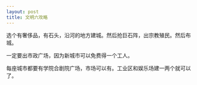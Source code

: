 ```yaml
---
layout: post
title: 文明六攻略
---
```


选个有奢侈品，有石头，沿河的地方建城。然后抢巨石阵，出宗教殖民。然后布城。

一定要出市政广场，因为新城市可以免费得一个工人。

每座城市都要有学院合剧院广场，市场可以有。工业区和娱乐场建一两个就可以了。
